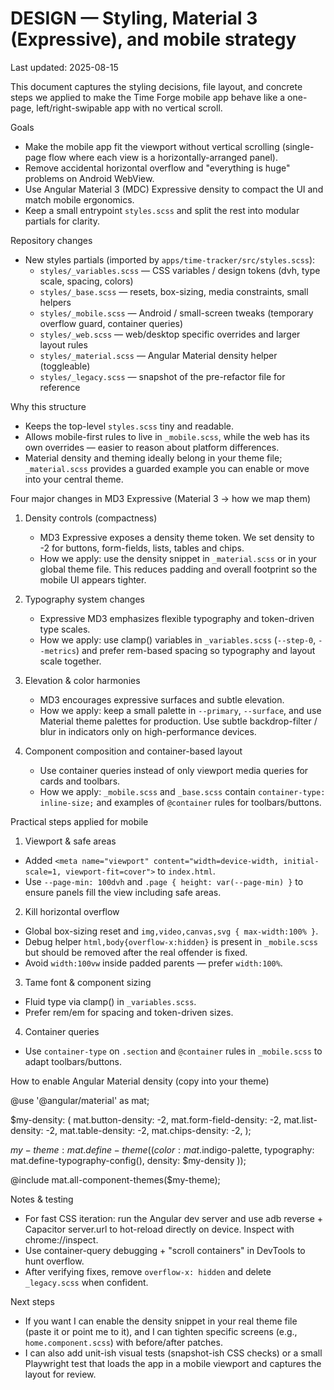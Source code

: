 # DESIGN — Styling, Material 3 (Expressive), and mobile strategy

Last updated: 2025-08-15

This document captures the styling decisions, file layout, and concrete steps we applied to make the Time Forge mobile app behave like a one-page, left/right-swipable app with no vertical scroll.

Goals

- Make the mobile app fit the viewport without vertical scrolling (single-page flow where each view is a horizontally-arranged panel).
- Remove accidental horizontal overflow and "everything is huge" problems on Android WebView.
- Use Angular Material 3 (MDC) Expressive density to compact the UI and match mobile ergonomics.
- Keep a small entrypoint `styles.scss` and split the rest into modular partials for clarity.

Repository changes

- New styles partials (imported by `apps/time-tracker/src/styles.scss`):
  - `styles/_variables.scss` — CSS variables / design tokens (dvh, type scale, spacing, colors)
  - `styles/_base.scss` — resets, box-sizing, media constraints, small helpers
  - `styles/_mobile.scss` — Android / small-screen tweaks (temporary overflow guard, container queries)
  - `styles/_web.scss` — web/desktop specific overrides and larger layout rules
  - `styles/_material.scss` — Angular Material density helper (toggleable)
  - `styles/_legacy.scss` — snapshot of the pre-refactor file for reference

Why this structure

- Keeps the top-level `styles.scss` tiny and readable.
- Allows mobile-first rules to live in `_mobile.scss`, while the web has its own overrides — easier to reason about platform differences.
- Material density and theming ideally belong in your theme file; `_material.scss` provides a guarded example you can enable or move into your central theme.

Four major changes in MD3 Expressive (Material 3 -> how we map them)

1) Density controls (compactness)
   - MD3 Expressive exposes a density theme token. We set density to -2 for buttons, form-fields, lists, tables and chips.
   - How we apply: use the density snippet in `_material.scss` or in your global theme file. This reduces padding and overall footprint so the mobile UI appears tighter.

2) Typography system changes
   - Expressive MD3 emphasizes flexible typography and token-driven type scales.
   - How we apply: use clamp() variables in `_variables.scss` (`--step-0`, `--metrics`) and prefer rem-based spacing so typography and layout scale together.

3) Elevation & color harmonies
   - MD3 encourages expressive surfaces and subtle elevation.
   - How we apply: keep a small palette in `--primary`, `--surface`, and use Material theme palettes for production. Use subtle backdrop-filter / blur in indicators only on high-performance devices.

4) Component composition and container-based layout
   - Use container queries instead of only viewport media queries for cards and toolbars.
   - How we apply: `_mobile.scss` and `_base.scss` contain `container-type: inline-size;` and examples of `@container` rules for toolbars/buttons.

Practical steps applied for mobile

1) Viewport & safe areas

- Added `<meta name="viewport" content="width=device-width, initial-scale=1, viewport-fit=cover">` to `index.html`.
- Use `--page-min: 100dvh` and `.page { height: var(--page-min) }` to ensure panels fill the view including safe areas.

2) Kill horizontal overflow

- Global box-sizing reset and `img,video,canvas,svg { max-width:100% }`.
- Debug helper `html,body{overflow-x:hidden}` is present in `_mobile.scss` but should be removed after the real offender is fixed.
- Avoid `width:100vw` inside padded parents — prefer `width:100%`.

3) Tame font & component sizing

- Fluid type via clamp() in `_variables.scss`.
- Prefer rem/em for spacing and token-driven sizes.

4) Container queries

- Use `container-type` on `.section` and `@container` rules in `_mobile.scss` to adapt toolbars/buttons.

How to enable Angular Material density (copy into your theme)

@use '@angular/material' as mat;

$my-density: (
    mat.button-density: -2,
    mat.form-field-density: -2,
    mat.list-density: -2,
    mat.table-density: -2,
    mat.chips-density: -2,
);

$my-theme: mat.define-theme((
    color: mat.$indigo-palette,
    typography: mat.define-typography-config(),
    density: $my-density
));

@include mat.all-component-themes($my-theme);

Notes & testing

- For fast CSS iteration: run the Angular dev server and use adb reverse + Capacitor server.url to hot-reload directly on device. Inspect with chrome://inspect.
- Use container-query debugging + "scroll containers" in DevTools to hunt overflow.
- After verifying fixes, remove `overflow-x: hidden` and delete `_legacy.scss` when confident.

Next steps

- If you want I can enable the density snippet in your real theme file (paste it or point me to it), and I can tighten specific screens (e.g., `home.component.scss`) with before/after patches.
- I can also add unit-ish visual tests (snapshot-ish CSS checks) or a small Playwright test that loads the app in a mobile viewport and captures the layout for review.
